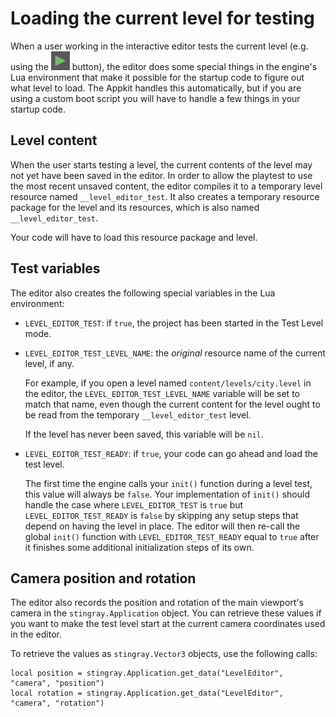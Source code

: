 # Loading the current level for testing

When a user working in the interactive editor tests the current level (e.g. using the ![Play](../../../images/icon_test_level.png) button), the editor does some special things in the engine's Lua environment that make it possible for the startup code to figure out what level to load. The Appkit handles this automatically, but if you are using a custom boot script you will have to handle a few things in your startup code.

## Level content

When the user starts testing a level, the current contents of the level may not yet have been saved in the editor. In order to allow the playtest to use the most recent unsaved content, the editor compiles it to a temporary level resource named `__level_editor_test`. It also creates a temporary resource package for the level and its resources, which is also named `__level_editor_test`.

Your code will have to load this resource package and level.

## Test variables

The editor also creates the following special variables in the Lua environment:

-	`LEVEL_EDITOR_TEST`: if `true`, the project has been started in the Test Level mode.

-	`LEVEL_EDITOR_TEST_LEVEL_NAME`: the *original* resource name of the current level, if any.

	For example, if you open a level named `content/levels/city.level` in the editor, the `LEVEL_EDITOR_TEST_LEVEL_NAME` variable will be set to match that name, even though the current content for the level ought to be read from the temporary `__level_editor_test` level.

	If the level has never been saved, this variable will be `nil`.

-	`LEVEL_EDITOR_TEST_READY`: if `true`, your code can go ahead and load the test level.

	The first time the engine calls your `init()` function during a level test, this value will always be `false`. Your implementation of `init()` should handle the case where `LEVEL_EDITOR_TEST` is `true` but `LEVEL_EDITOR_TEST_READY` is `false` by skipping any setup steps that depend on having the level in place. The editor will then re-call the global `init()` function with `LEVEL_EDITOR_TEST_READY` equal to `true` after it finishes some additional initialization steps of its own.

## Camera position and rotation

The editor also records the position and rotation of the main viewport's camera in the `stingray.Application` object. You can retrieve these values if you want to make the test level start at the current camera coordinates used in the editor.

To retrieve the values as `stingray.Vector3` objects, use the following calls:

~~~{lua}
local position = stingray.Application.get_data("LevelEditor", "camera", "position")
local rotation = stingray.Application.get_data("LevelEditor", "camera", "rotation")
~~~
